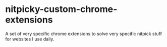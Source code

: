 # nitpicky-custom-chrome-extensions
A set of very specific chrome extensions to solve very specific nitpick stuff for websites I use daily.
